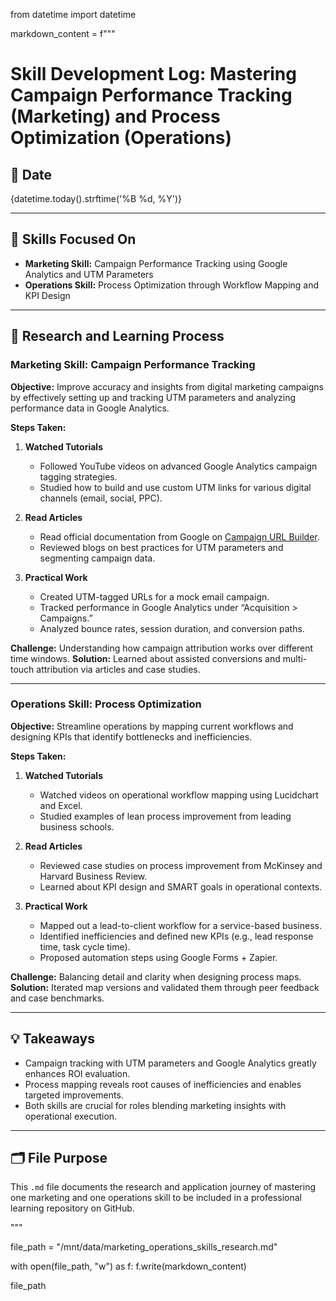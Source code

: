 from datetime import datetime

markdown_content = f"""
# Skill Development Log: Mastering Campaign Performance Tracking (Marketing) and Process Optimization (Operations)

## 📅 Date
{datetime.today().strftime('%B %d, %Y')}

---

## 🎯 Skills Focused On
- **Marketing Skill:** Campaign Performance Tracking using Google Analytics and UTM Parameters
- **Operations Skill:** Process Optimization through Workflow Mapping and KPI Design

---

## 📘 Research and Learning Process

### Marketing Skill: Campaign Performance Tracking

**Objective:** Improve accuracy and insights from digital marketing campaigns by effectively setting up and tracking UTM parameters and analyzing performance data in Google Analytics.

**Steps Taken:**
1. **Watched Tutorials**
   - Followed YouTube videos on advanced Google Analytics campaign tagging strategies.
   - Studied how to build and use custom UTM links for various digital channels (email, social, PPC).

2. **Read Articles**
   - Read official documentation from Google on [Campaign URL Builder](https://ga-dev-tools.web.app/campaign-url-builder/).
   - Reviewed blogs on best practices for UTM parameters and segmenting campaign data.

3. **Practical Work**
   - Created UTM-tagged URLs for a mock email campaign.
   - Tracked performance in Google Analytics under “Acquisition > Campaigns.”
   - Analyzed bounce rates, session duration, and conversion paths.

**Challenge:** Understanding how campaign attribution works over different time windows.
**Solution:** Learned about assisted conversions and multi-touch attribution via articles and case studies.

---

### Operations Skill: Process Optimization

**Objective:** Streamline operations by mapping current workflows and designing KPIs that identify bottlenecks and inefficiencies.

**Steps Taken:**
1. **Watched Tutorials**
   - Watched videos on operational workflow mapping using Lucidchart and Excel.
   - Studied examples of lean process improvement from leading business schools.

2. **Read Articles**
   - Reviewed case studies on process improvement from McKinsey and Harvard Business Review.
   - Learned about KPI design and SMART goals in operational contexts.

3. **Practical Work**
   - Mapped out a lead-to-client workflow for a service-based business.
   - Identified inefficiencies and defined new KPIs (e.g., lead response time, task cycle time).
   - Proposed automation steps using Google Forms + Zapier.

**Challenge:** Balancing detail and clarity when designing process maps.
**Solution:** Iterated map versions and validated them through peer feedback and case benchmarks.

---

## 💡 Takeaways
- Campaign tracking with UTM parameters and Google Analytics greatly enhances ROI evaluation.
- Process mapping reveals root causes of inefficiencies and enables targeted improvements.
- Both skills are crucial for roles blending marketing insights with operational execution.

---

## 🗂️ File Purpose
This `.md` file documents the research and application journey of mastering one marketing and one operations skill to be included in a professional learning repository on GitHub.

"""

file_path = "/mnt/data/marketing_operations_skills_research.md"

with open(file_path, "w") as f:
    f.write(markdown_content)

file_path
